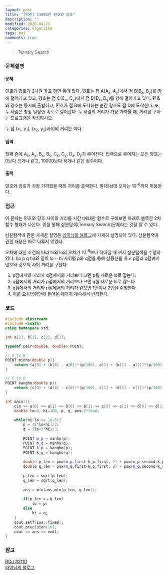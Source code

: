 ```yaml
---
layout: post
title: "[백준] 11662번 민호와 강호"
description: ""
modified: 2020-04-21
categories: algorithm
tags: boj
comments: true
---
```


> Ternary Search

### 문제설명

#### 문제
민호와 강호가 2차원 좌표 평면 위에 있다. 민호는 점 A(A<sub>x</sub>, A<sub>y</sub>)에서 점 B(B<sub>x</sub>, B<sub>y</sub>)를 향해 걸어가고 있고, 강호는 점 C(C<sub>x</sub>, C<sub>y</sub>)에서 점 D(D<sub>x</sub>, D<sub>y</sub>)를 향해 걸어가고 있다. 민호와 강호는 동시에 출발하고, 민호가 점 B에 도착하는 순간 강호도 점 D에 도착한다. 또, 두 사람은 항상 일정한 속도로 걸어간다. 두 사람의 거리가 가장 가까울 때, 거리를 구하는 프로그램을 작성하시오.

두 점 (x<sub>1</sub>, y<sub>1</sub>), (x<sub>2</sub>, y<sub>2</sub>)사이의 거리는  이다.

#### 입력
첫째 줄에 A<sub>x</sub>, A<sub>y</sub>, B<sub>x</sub>, B<sub>y</sub>, C<sub>x</sub>, C<sub>y</sub>, D<sub>x</sub>, D<sub>y</sub>가 주어진다. 입력으로 주어지는 모든 좌표는 0보다 크거나 같고, 10000보다 작거나 같은 정수이다.

#### 출력
민호와 강호가 가장 가까웠을 때의 거리를 출력한다. 절대/상대 오차는 10<sup>-6</sup>까지 허용한다.

### 접근
이 문제는 민호와 강호 사이의 거리를 시간 t에대한 함수로 구해보면 아래로 볼록한 2차함수 형태가 나온다. 이를 통해 삼분탐색(Ternary Search)문제라는 것을 알 수 있다.

삼분탐색에 관한 자세한 설명은 [라이님의 블로그](https://m.blog.naver.com/PostView.nhn?blogId=kks227&logNo=221432986308&proxyReferer=https:%2F%2Fwww.google.com%2F)에 자세히 설명되어 있다. 삼분탐색에 관한 내용은 따로 다루지 않겠다.

오차에 대한 조건에 따라 hi와 lo의 오차가 10<sup>-6</sup>보다 작아질 때 까지 삼분탐색을 수행하였다. (lo p q hi)와 같이 lo ~ hi 사이를 p와 q점을 통해 삼등분을 하고 p점과 q점에서 민호와 강호의 사이 거리를 구한다. 

1. p점에서의 거리가 q점에서의 거리보다 크면 p를 새로운 lo로 잡는다.
2. q점에서의 거리가 p점에서의 거리보다 크면 q를 새로운 hi로 잡느다.
3. q점에서의 거리와 p점에서의 거리가 같으면 1번이나 2번을 수행한다.
4. 이를 오차범위안에 들어올 때까지 계속해서 반복한다.



### 코드
```cpp
#include <iostream>
#include <cmath>
using namespace std;

int a[2], b[2], c[2], d[2];

typedef pair<double, double> POINT;

// A to B
POINT minho(double p){
	return {a[0] + (b[0] - a[0])*(p/100), a[1] + (b[1] - a[1])*(p/100)};
}

// C to D
POINT kangho(double p){
	return {c[0] + (d[0] - c[0])*(p/100), c[1] + (d[1] - c[1])*(p/100)};
}

int main(){
	cin >> a[0] >> a[1] >> b[0] >> b[1] >> c[0] >> c[1] >> d[0] >> d[1];
	double lo=0, hi=100, p, q, ans=2*10e4;

	while(hi-lo >= 1e-6){
		p = (2*lo+hi)/3;
		q = (lo+2*hi)/3;
		
		POINT m_p = minho(p);
		POINT m_q = minho(q);
		POINT k_p = kangho(p);
		POINT k_q = kangho(q);
		
		double p_len = pow(m_p.first-k_p.first, 2) + pow(m_p.second-k_p.second, 2);
		double q_len = pow(m_q.first-k_q.first, 2) + pow(m_q.second-k_q.second, 2);
		
		p_len = sqrt(p_len);
		q_len = sqrt(q_len);
		
		ans = min(ans,min(p_len, q_len));
		
		if(p_len >= q_len)
			lo = p;
		else
			hi = q;
	}
	cout.setf(ios::fixed);
	cout.precision(10);
	cout << ans << endl;
}
```

### 참고
[BOJ #2110](https://www.acmicpc.net/problem/2110)  
[라이님의 블로그](https://m.blog.naver.com/PostView.nhn?blogId=kks227&logNo=221432986308&proxyReferer=https:%2F%2Fwww.google.com%2F)  
